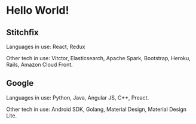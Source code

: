 # <h1>Hello World!</h1>

 <h2>Stitchfix</h2>
<p> Languages in use: React, Redux</p>
 <p> Other tech in use: Vitctor, Elasticsearch, Apache Spark, Bootstrap, Heroku, Rails, Amazon Cloud Front. </p>

<h2>Google</h2>
<p> Languages in use: Python, Java, Angular JS, C++, Preact.</p>
<p> Other tech in use: Android SDK, Golang, Material Design, Material Design Lite.</p>



